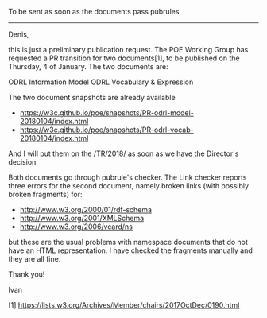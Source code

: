 To be sent as soon as the documents pass pubrules

----

Denis,

this is just a preliminary publication request. The POE Working Group has requested a PR transition for two documents[1], to be published on the Thursday, 4 of January. The two documents are:

ODRL Information Model
ODRL Vocabulary & Expression

The two document snapshots are already available

- https://w3c.github.io/poe/snapshots/PR-odrl-model-20180104/index.html
- https://w3c.github.io/poe/snapshots/PR-odrl-vocab-20180104/index.html

And I will put them on the /TR/2018/ as soon as we have the Director's decision.

Both documents go through pubrule's checker. The Link checker reports three errors for the second document, namely broken links (with possibly broken fragments) for:

- http://www.w3.org/2000/01/rdf-schema
- http://www.w3.org/2001/XMLSchema
- http://www.w3.org/2006/vcard/ns

but these are the usual problems with namespace documents that do not have an HTML representation. I have checked the fragments manually and they are all fine.

Thank you!

Ivan

[1] https://lists.w3.org/Archives/Member/chairs/2017OctDec/0190.html

